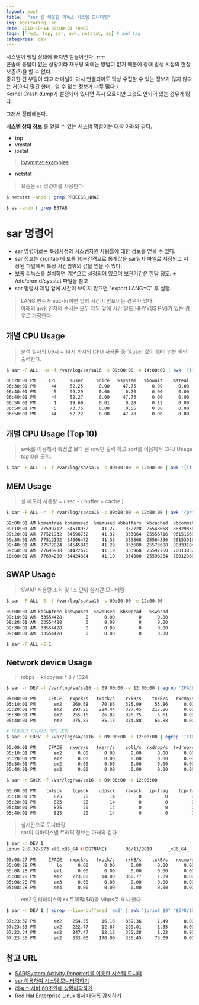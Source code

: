 ```yaml
---
layout: post
title:  "sar 를 이용한 리눅스 시스템 모니터링"
img: monitoring.jpg
date: 2018-10-14 09:00:01 +0900
tags: [리눅스, top, sar, awk, netstat, ss] # add tag
categories: dev
---
```



시스템이 행업 상태에 빠지면 힘들어진다. ㅠㅠ  
콘솔에 응답이 없는 상황이라 재부팅 외에는 방법이 없기 때문에 장애 발생 시점의 현장보존(?)을 할 수 없다.  
중요한 건 부팅이 되고 터미널이 다시 연결되어도 막상 수집할 수 있는 정보가 많지 않다는 거(아니 많긴 한데.. 알 수 없는 정보가 너무 많다.)  
Kernel Crash dump가 설정되어 있다면 혹시 모르지만 그것도 안되어 있는 경우가 많다. 

그래서 정리해본다.

**시스템 상태 정보** 를 얻을 수 있는 시스템 명령어는 대략 아래와 같다. 

* top 
* vmstat
* iostat
> [io/vmstat examples](https://www.thegeekstuff.com/2011/07/iostat-vmstat-mpstat-examples/?utm_source=feedburner&utm_medium=feed&utm_campaign=Feed%253A+TheGeekStuff+%2528The+Geek+Stuff%2529) 
* netstat 
> 요즘은 `ss` 명령어를 사용한다.

```bash
$ netstat -anpo | grep PROCESS_NMAE 

$ ss -anpo | grep ESTAB 
``` 

# sar 명령어  

- sar 명령어로는 특정시점의 시스템자원 사용률에 대한 정보를 얻을 수 있다. 
- sar 정보는 crontab 에 보통 10분간격으로 통계값을 sar일자 파일로 저장되고 저장된 파일에서 특정 사간범위의 값을 얻을 수 있다. 
- 보통 리눅스를 설치하면 기본으로 설정되어 있으며 보관기간은 한달 정도. ※ /etc/cron.d/sysstat 파일을 참고
- sar 명령시 제일 앞에 시간이 보이지 않으면 "export LANG=C" 후 실행.  
> LANG 변수가 euc-kr이면 앞의 시간이 안보이는 경우가 있다.  
> 아래의 awk 인자의 순서는 모두 제일 앞에 시간 필드(HHYYSS PM)가 있는 경우로 가정한다. 


## 개별 CPU Usage   
> 분석 일자의 09시 ~ 14시 까지의 CPU 사용율 중 %user 값이 10이 넘는 줄만 출력한다. 

```bash
$ sar -P ALL  -u -f /var/log/sa/sa16 -s 09:00:00 -e 14:00:00 | awk '{if ( $4 > 10 ) print $0}' 

06:20:01 PM     CPU     %user     %nice   %system   %iowait    %steal     %idle
06:30:01 PM      44     52.25      0.00     47.75      0.00      0.00      0.00
06:40:01 PM       5     99.29      0.00      0.70      0.00      0.00      0.00
06:40:01 PM      44     52.27      0.00     47.73      0.00      0.00      0.00
06:50:01 PM       1     19.69      0.01      0.28      0.12      0.00     79.91
06:50:01 PM       5     73.75      0.00      0.55      0.00      0.00     25.70
06:50:01 PM      44     52.22      0.00     47.78      0.00      0.00      0.00
```

## 개별 CPU Usage (Top 10)
> awk를 이용해서 특정값 보다 큰 row만 출력 하고 sort를 이용해서 CPU Usage top10을 출력.

```bash
$ sar -P ALL -u -f /var/log/sa/sa16 -s 09:00:00 -e 12:00:00 | awk '{if ( $4 > 1 ) print $0}' | sort -k4 | tail -n 10
```

## MEM Usage 
> 실 메모리 사용량 = used - ( buffer + cache ) 

```bash
$ sar -P ALL -r -f /var/log/sa/sa16 -s 09:00:00 -e 12:00:00 | awk '{print $0" "($3-$5-$6)/1024/1024 GB}' 

09:00:01 AM kbmemfree kbmemused  %memused kbbuffers  kbcached  kbcommit   %commit 0
09:10:01 AM  77599712  54518952     41.27    352728  25548668  88329836     53.32 27.2918
09:20:01 AM  77521932  54596732     41.32    353064  25556716  96151668     58.04 27.358
09:30:01 AM  77512192  54606472     41.33    353368  25564336  96153916     58.04 27.3597
09:40:01 AM  77572824  54545840     41.29    353680  25573688  88333104     53.32 27.2927
09:50:01 AM  77695988  54422676     41.19    353968  25597760  70013052     42.26 27.152
10:00:01 AM  77694280  54424384     41.19    354000  25598284  70012988     42.26 27.1531
```

## SWAP Usage 
> SWAP 사용량 조회 및 1초 단위 실시간 모니터링   

```bash
$ sar -P ALL -S -f /var/log/sa/sa16 -s 09:00:00 -e 12:00:00 

09:00:01 AM kbswpfree kbswpused  %swpused  kbswpcad   %swpcad
09:10:01 AM  33554428         0      0.00         0      0.00
09:20:01 AM  33554428         0      0.00         0      0.00
09:30:01 AM  33554428         0      0.00         0      0.00
09:40:01 AM  33554428         0      0.00         0      0.00

$ sar -P ALL -S 1  
```

## Network device Usage
> mbps = kilobytes * 8 / 1024  

```bash
$ sar -n DEV -f /var/log/sa/sa16 -s 09:00:00 -e 12:00:00 | egrep 'IFACE|bond0' | awk '{print $0" "$6*8/1024" Mbps"}' 

05:00:01 PM     IFACE   rxpck/s   txpck/s    rxkB/s    txkB/s   rxcmp/s   txcmp/s  rxmcst/s 0 Mbps
05:10:01 PM       em2    260.68     70.86    325.09     55.86      0.00      0.00      3.79 2.53977 Mbps
05:20:01 PM       em2    293.26    224.44    327.45    217.86      0.00      0.00      2.90 2.5582 Mbps
05:30:01 PM       em2    255.16     26.82    326.75      5.61      0.00      0.00      3.16 2.55273 Mbps
05:40:01 PM       em2    275.89     85.13    334.88     66.88      0.00      0.00      3.00 2.61625 Mbps

# 네트워크 디바이스 에러 조회 
$ sar -n EDEV -f /var/log/sa/sa16 -s 09:00:00 -e 12:00:00 | egrep 'IFACE|bond0' 

05:00:01 PM     IFACE   rxerr/s   txerr/s    coll/s  rxdrop/s  txdrop/s  txcarr/s  rxfram/s  rxfifo/s  txfifo/s 0 Mbps
05:10:01 PM       em2      0.00      0.00      0.00      0.00      0.00      0.00      0.00      0.00      0.00 0 Mbps
05:20:01 PM       em2      0.00      0.00      0.00      0.00      0.00      0.00      0.00      0.00      0.00 0 Mbps
05:30:01 PM       em2      0.00      0.00      0.00      0.00      0.00      0.00      0.00      0.00      0.00 0 Mbps
05:40:01 PM       em2      0.00      0.00      0.00      0.00      0.00      0.00      0.00      0.00      0.00 0 Mbps

$ sar -n SOCK -f /var/log/sa/sa16 -s 09:00:00 -e 12:00:00 

05:00:01 PM    totsck    tcpsck    udpsck    rawsck   ip-frag    tcp-tw
05:10:01 PM       825        20        14         0         0         0
05:20:01 PM       825        20        14         0         0         0
05:30:01 PM       825        20        14         0         0         0
05:40:01 PM       825        20        14         0         0         0
```
> 실시간으로 모니터링  
> sar의 디바이스별 트래픽 정보는 아래와 같다.  

```bash
$ sar -n DEV 1 
Linux 2.6.32-573.el6.x86_64 (HOSTNAME)       06/11/2019      _x86_64_        (56 CPU)

05:08:27 PM     IFACE   rxpck/s   txpck/s    rxkB/s    txkB/s   rxcmp/s   txcmp/s  rxmcst/s
05:08:28 PM        lo      0.00      0.00      0.00      0.00      0.00      0.00      0.00
05:08:28 PM       em1      0.00      0.00      0.00      0.00      0.00      0.00      0.00
05:08:28 PM       em2    273.00     14.00    360.77      1.09      0.00      0.00      7.00
05:08:28 PM       em3      0.00      0.00      0.00      0.00      0.00      0.00      0.00
05:08:28 PM       em4      0.00      0.00      0.00      0.00      0.00      0.00      0.00
```

> em2 인터페이스의 rx 트랙픽($6)을 Mbps로 표시 한다.  

```bash
$ sar -n DEV 1 | egrep --line-buffered 'em2' | awk '{print $0" "$6*8/1024" Mbps"}' 

07:23:32 PM       em2    254.55     16.16    339.36      1.49      0.00      0.00      1.01 2.65125 Mbps
07:23:33 PM       em2    222.77     12.87    299.01      1.35      0.00      0.00      0.99 2.33602 Mbps
07:23:34 PM       em2    247.47     12.12    335.28      1.32      0.00      0.00      0.00 2.61937 Mbps
07:23:35 PM       em2    333.00    170.00    336.45     73.09      0.00      0.00     10.00 2.62852 Mbps
```

## 참고 URL
- [SAR(System Activity Reporter)를 이용한 시스템 모니터](http://www.cubrid.com/CUBRIDwiki/71317)
- [sar 이용하여 시스템 모니터링하기](http://wiki.tunelinux.pe.kr/pages/viewpage.action?pageId=884938&desktop=true)
- [리눅스 서버 60초안에 상황파악하기](https://b.luavis.kr/server/linux-performance-analysis)
- [Red Hat Enterprise Linux에서 대역폭 감시하기](http://web.mit.edu/rhel-doc/4/RH-DOCS/rhel-isa-ko-4/s1-bandwidth-rhlspec.html)




